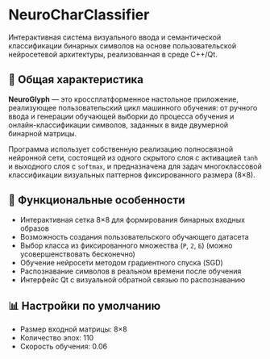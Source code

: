 # NeuroCharClassifier

Интерактивная система визуального ввода и семантической классификации бинарных символов на основе пользовательской нейросетевой архитектуры, реализованная в среде C++/Qt.

## 📌 Общая характеристика

**NeuroGlyph** — это кроссплатформенное настольное приложение, реализующее пользовательский цикл машинного обучения: от ручного ввода и генерации обучающей выборки до процесса обучения и онлайн-классификации символов, заданных в виде двумерной бинарной матрицы.

Программа использует собственную реализацию полносвязной нейронной сети, состоящей из одного скрытого слоя с активацией `tanh` и выходного слоя с `softmax`, и предназначена для задач многоклассовой классификации визуальных паттернов фиксированного размера (8×8).

## 🧠 Функциональные особенности

- Интерактивная сетка 8×8 для формирования бинарных входных образов
- Возможность создания пользовательского обучающего датасета
- Выбор класса из фиксированного множества (`P`, `2`, `Б`) (можно усовершенствовать бесконечно)
- Обучение нейросети методом градиентного спуска (SGD)
- Распознавание символов в реальном времени после обучения
- Интерфейс Qt с визуальной обратной связью по распознаванию


## 📊 Настройки по умолчанию

- Размер входной матрицы: 8×8
- Количество эпох: 110
- Скорость обучения: 0.06






